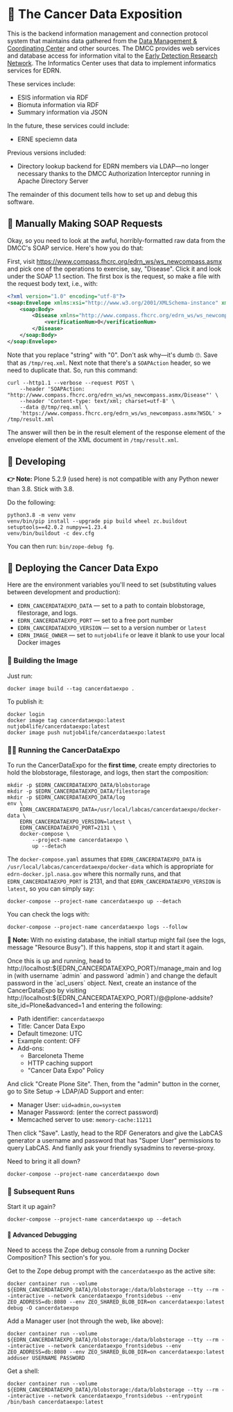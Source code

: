 # 🎪 The Cancer Data Exposition


This is the backend information management and connection protocol system that maintains data gathered from the [Data Management & Coordinating Center](https://tinyurl.com/ybkp7c7z) and other sources.  The DMCC provides web services and database access for information vital to the [Early Detection Research Network](https://edrn.nci.nih.gov/).  The Informatics Center uses that data to implement informatics services for EDRN.

These services include:

- ESIS information via RDF
- Biomuta information via RDF
- Summary information via JSON

In the future, these services could include:

- ERNE speciemn data

Previous versions included:

- Directory lookup backend for EDRN members via LDAP—no longer necessary
  thanks to the DMCC Authorization Interceptor running in Apache Directory
  Server

The remainder of this document tells how to set up and debug this software.


## 🐛 Manually Making SOAP Requests

Okay, so you need to look at the awful, horribly-formatted raw data from the DMCC's SOAP service. Here's how you do that:

First, visit https://www.compass.fhcrc.org/edrn_ws/ws_newcompass.asmx and pick one of the operations to exercise, say, "Disease". Click it and look under the SOAP 1.1 section. The first box is the request, so make a file with the request body text, i.e., with:

```xml
<?xml version="1.0" encoding="utf-8"?>
<soap:Envelope xmlns:xsi="http://www.w3.org/2001/XMLSchema-instance" xmlns:xsd="http://www.w3.org/2001/XMLSchema" xmlns:soap="http://schemas.xmlsoap.org/soap/envelope/">
    <soap:Body>
        <Disease xmlns="http://www.compass.fhcrc.org/edrn_ws/ws_newcompass.asmx">
            <verificationNum>0</verificationNum>
        </Disease>
    </soap:Body>
</soap:Envelope>
```

Note that you replace "string" with "0". Don't ask why—it's dumb 🙄. Save that as `/tmp/req.xml`. Next note that there's a `SOAPAction` header, so we need to duplicate that. So, run this command:

```console
curl --http1.1 --verbose --request POST \
    --header 'SOAPAction: "http://www.compass.fhcrc.org/edrn_ws/ws_newcompass.asmx/Disease"' \
    --header 'Content-type: text/xml; charset=utf-8' \
    --data @/tmp/req.xml \
    'https://www.compass.fhcrc.org/edrn_ws/ws_newcompass.asmx?WSDL' > /tmp/result.xml
```

The answer will then be in the result element of the response element of the envelope element of the XML document in `/tmp/result.xml`.


## 🔧 Developing

**👉 Note:** Plone 5.2.9 (used here) is not compatible with any Python newer than 3.8. Stick with 3.8.

Do the following:
```console
python3.8 -m venv venv
venv/bin/pip install --upgrade pip build wheel zc.buildout setuptools==42.0.2 numpy==1.23.4
venv/bin/buildout -c dev.cfg
```

You can then run: `bin/zope-debug fg`.


## 🚀 Deploying the Cancer Data Expo

Here are the environment variables you'll need to set (substituting values between development and production):

-   `EDRN_CANCERDATAEXPO_DATA` — set to a path to contain blobstorage, filestorage, and logs.
-   `EDRN_CANCERDATAEXPO_PORT` — set to a free port number
-   `EDRN_CANCERDATAEXPO_VERSION` — set to a version number or `latest`
-   `EDRN_IMAGE_OWNER` — set to `nutjob4life` or leave it blank to use your local Docker images


### 🧱 Building the Image

Just run:

    docker image build --tag cancerdataexpo .

To publish it:

    docker login
    docker image tag cancerdataexpo:latest nutjob4life/cancerdataexpo:latest
    docker image push nutjob4life/cancerdataexpo:latest


### 🏃‍♀️ Running the CancerDataExpo

To run the CancerDataExpo for the **first time**, create empty directories to hold the blobstorage, filestorage, and logs, then start the composition:

    mkdir -p $EDRN_CANCERDATAEXPO_DATA/blobstorage
    mkdir -p $EDRN_CANCERDATAEXPO_DATA/filestorage
    mkdir -p $EDRN_CANCERDATAEXPO_DATA/log
    env \
        EDRN_CANCERDATAEXPO_DATA=/usr/local/labcas/cancerdataexpo/docker-data \
        EDRN_CANCERDATAEXPO_VERSION=latest \
        EDRN_CANCERDATAEXPO_PORT=2131 \
        docker-compose \
            --project-name cancerdataexpo \
            up --detach

The `docker-compose.yaml` assumes that `EDRN_CANCERDATAEXPO_DATA` is `/usr/local/labcas/cancerdataexpo/docker-data` which is appropriate for `edrn-docker.jpl.nasa.gov` where this normally runs, and that `EDRN_CANCERDATAEXPO_PORT` is 2131, and that `EDRN_CANCERDATAEXPO_VERSION` is `latest`, so you can simply say:

    docker-compose --project-name cancerdataexpo up --detach

You can check the logs with:

    docker-compose --project-name cancerdataexpo logs --follow

**📝 Note:** With no existing database, the initiall startup might fail (see the logs, message "Resource Busy"). If this happens, stop it and start it again.

Once this is up and running, head to http://localhost:${EDRN_CANCERDATAEXPO_PORT}/manage_main and log in (with username `admin` and password `admin`) and change the default password in the `acl_users` object. Next, create an instance of the CancerDataExpo by visiting http://localhost:${EDRN_CANCERDATAEXPO_PORT}/@@plone-addsite?site_id=Plone&advanced=1 and entering the following:

-   Path identifier: `cancerdataexpo`
-   Title: Cancer Data Expo
-   Default timezone: UTC
-   Example content: OFF
-   Add-ons:
    -   Barceloneta Theme
    -   HTTP caching support
    -   "Cancer Data Expo" Policy

And click "Create Plone Site". Then, from the "admin" button in the corner, go to Site Setup → LDAP/AD Support and enter:

-   Manager User: `uid=admin,ou=system`
-   Manager Password: (enter the correct password)
-   Memcached server to use: `memory-cache:11211`

Then click "Save". Lastly, head to the RDF Generators and give the LabCAS generator a username and password that has "Super User" permissions to query LabCAS. And fianlly ask your friendly sysadmins to reverse-proxy.

Need to bring it all down?

    docker-compose --project-name cancerdataexpo down


### 🎽 Subsequent Runs

Start it up again?

    docker-compose --project-name cancerdataexpo up --detach


#### 🐛 Advanced Debugging

Need to access the Zope debug console from a running Docker Composition? This section's for you.

Get to the Zope debug prompt with the `cancerdataexpo` as the active site:

    docker container run --volume ${EDRN_CANCERDATAEXPO_DATA}/blobstorage:/data/blobstorage --tty --rm --interactive --network cancerdataexpo_frontsidebus --env ZEO_ADDRESS=db:8080 --env ZEO_SHARED_BLOB_DIR=on cancerdataexpo:latest debug -O cancerdataexpo

Add a Manager user (not through the web, like above):

    docker container run --volume ${EDRN_CANCERDATAEXPO_DATA}/blobstorage:/data/blobstorage --tty --rm --interactive --network cancerdataexpo_frontsidebus --env ZEO_ADDRESS=db:8080 --env ZEO_SHARED_BLOB_DIR=on cancerdataexpo:latest adduser USERNAME PASSWORD


Get a shell:

    docker container run --volume ${EDRN_CANCERDATAEXPO_DATA}/blobstorage:/data/blobstorage --tty --rm --interactive --network cancerdataexpo_frontsidebus --entrypoint /bin/bash cancerdataexpo:latest
